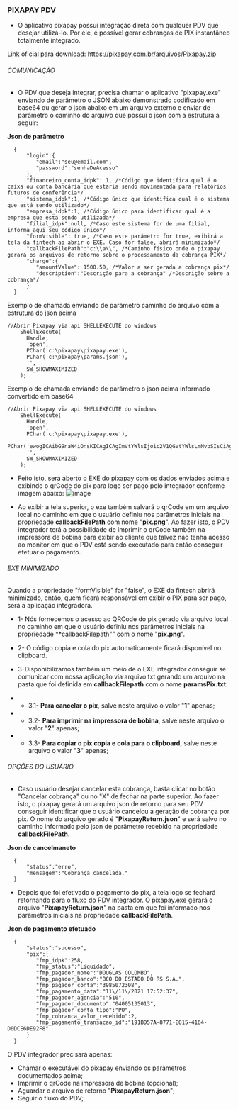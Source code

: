 ### PIXAPAY PDV
- O aplicativo pixapay possui integração direta com qualquer PDV que desejar utilizá-lo. Por ele, é possível gerar cobranças de PIX instantâneo totalmente integrado.

Link oficial para download: https://pixapay.com.br/arquivos/Pixapay.zip

###### COMUNICAÇÃO
- O PDV que deseja integrar, precisa chamar o aplicativo "pixapay.exe" enviando de parâmetro o JSON abaixo demonstrado codificado em base64 ou gerar o json abaixo em um arquivo externo e enviar de parâmetro o caminho do arquivo que possui o json com a estrutura a seguir:

**Json de parâmetro**
```
  {
      "login":{
         "email":"seu@email.com",
         "password":"senhaDeAcesso"
      },
      "financeiro_conta_idpk": 1, /*Código que identifica qual é o caixa ou conta bancária que estaria sendo movimentada para relatórios futuros de conferência*/
      "sistema_idpk":1, /*Código único que identifica qual é o sistema que está sendo utilizado*/
      "empresa_idpk":1, /*Código único para identificar qual é a empresa que está sendo utilizada*/
      "filial_idpk":null, /*Caso este sistema for de uma filial, informa aqui seu código único*/
      "formVisible": true, /*Caso este parâmetro for true, exibirá a tela da fintech ao abrir o EXE. Caso for false, abrirá minimizado*/
      "callbackFilePath":"c:\\a\\", /*Caminho físico onde o pixapay gerará os arquivos de retorno sobre o processamento da cobrança PIX*/
      "charge":{
         "amountValue": 1500.50, /*Valor a ser gerada a cobrança pix*/
         "description":"Descrição para a cobrança" /*Descrição sobre a cobrança*/
      }
  }  
``` 

Exemplo de chamada enviando de parâmetro caminho do arquivo com a estrutura do json acima

``` 
//Abrir Pixapay via api SHELLEXECUTE do windows
    ShellExecute(
      Handle,
      'open',
      PChar('c:\pixapay\pixapay.exe'),
      PChar('c:\pixapay\params.json'),
      '',
      SW_SHOWMAXIMIZED
    );
``` 

Exemplo de chamada enviando de parâmetro o json acima informado convertido em base64

``` 
//Abrir Pixapay via api SHELLEXECUTE do windows
    ShellExecute(
      Handle,
      'open',
      PChar('c:\pixapay\pixapay.exe'),         
      PChar('ewogICAibG9naW4iOnsKICAgICAgImVtYWlsIjoic2V1QGVtYWlsLmNvbSIsCiAgICAgICJwYXNzd29yZCI6InNlbmhhRGVBY2Vzc28iCiAgIH0sCiAgICJmaW5hbmNlaXJvX2NvbnRhX2lkcGsiOiAxLAogICAic2lzdGVtYV9pZHBrIjoxLCAKICAgImVtcHJlc2FfaWRwayI6MSwKICAgImZpbGlhbF9pZHBrIjpudWxsLCAKICAgImNhbGxiYWNrRmlsZVBhdGgiOiJjOlxcYVxcIiwKICAgImNoYXJnZSI6ewogICAgICAiYW1vdW50VmFsdWUiOiAxNTAwLjUwLAogICAgICAiZGVzY3JpcHRpb24iOiJEZXNjcmnDp8OjbyBwYXJhIGEgY29icmFuw6dhIgogICB9CiAgfSA='),
      '',
      SW_SHOWMAXIMIZED
    );
``` 


- Feito isto, será aberto o EXE do pixapay com os dados enviados acima e exibindo o qrCode do pix para logo ser pago pelo integrador conforme imagem abaixo:
![image](https://user-images.githubusercontent.com/17827174/141384106-5bf2a65d-87f7-40cc-9db3-8bd57f625d15.png)

- Ao exibir a tela superior, o exe também salvará o qrCode em um arquivo local no caminho em que o usuário definiu nos parâmetros iniciais na propriedade **callbackFilePath** com nome "**pix.png**". Ao fazer isto, o PDV integrador terá a possibilidade de imprimir o qrCode também na impressora de bobina para exibir ao cliente que talvez não tenha acesso ao monitor em que o PDV está sendo executado para então conseguir efetuar o pagamento.

###### EXE MINIMIZADO
Quando a propriedade "formVisible" for "false", o EXE da fintech abrirá minimizado, então, quem ficará responsável em exibir o PIX para ser pago, será a aplicação integradora.
- 1- Nós fornecemos o acesso ao QRCode do pix gerado via arquivo local no caminho em que o usuário definiu nos parâmetros iniciais na propriedade **callbackFilepath"" com o nome "**pix.png**".
- 2- O código copia e cola do pix automaticamente ficará disponível no clipboard.

- 3-Disponibilizamos também um meio de o EXE integrador conseguir se comunicar com nossa aplicação via arquivo txt gerando um arquivo na pasta que foi definida em **callbackFilepath** com o nome **paramsPix.txt**:
- - 3.1- **Para cancelar o pix**, salve neste arquivo o valor "**1**" apenas;
- - 3.2- **Para imprimir na impressora de bobina**, salve neste arquivo o valor "**2**" apenas;
- - 3.3- **Para copiar o pix copia e cola para o clipboard**, salve neste arquivo o valor "**3**" apenas;


###### OPÇÕES DO USUÁRIO

- Caso usuário desejar cancelar esta cobrança, basta clicar no botão "Cancelar cobrança" ou no "X" de fechar na parte superior. Ao fazer isto, o pixapay gerará um arquivo json de retorno para seu PDV conseguir identificar que o usuário cancelou a geração de cobrança por pix. O nome do arquivo gerado é "**PixapayReturn.json**" e será salvo no caminho informado pelo json de parâmetro recebido na propriedade **callbackFilePath**.

**Json de cancelmaneto**
```
  {
      "status":"erro",
      "mensagem":"Cobrança cancelada."
  }
```

- Depois que foi efetivado o pagamento do pix, a tela logo se fechará retornando para o fluxo do PDV integrador. O pixapay.exe gerará o arquivo "**PixapayReturn.json**" na pasta em que foi informado nos parâmetros iniciais na propriedade **callbackFilePath**.

**Json de pagamento efetuado**
```
  {
      "status":"sucesso",
      "pix":{
         "fmp_idpk":258,
         "fmp_status":"Liquidado",
         "fmp_pagador_nome":"DOUGLAS COLOMBO",
         "fmp_pagador_banco":"BCO DO ESTADO DO RS S.A.",
         "fmp_pagador_conta":"3985072308",
         "fmp_pagamento_data":"11\/11\/2021 17:52:37",
         "fmp_pagador_agencia":"510",
         "fmp_pagador_documento":"04005135013",
         "fmp_pagador_conta_tipo":"PO",
         "fmp_cobranca_valor_recebido":2,
         "fmp_pagamento_transacao_id":"191BD57A-8771-E015-4164-D0DCE6DE92F8"
      }
  }
```

O PDV integrador precisará apenas:
- Chamar o executável do pixapay enviando os parâmetros documentados acima;
- Imprimir o qrCode na impressora de bobina (opcional);
- Aguardar o arquivo de retorno "**PixapayReturn.json**";
- Seguir o fluxo do PDV;
